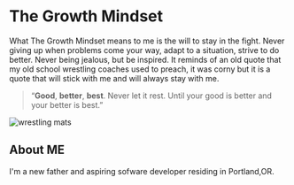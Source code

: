 # The Growth Mindset
What The Growth Mindset means to me is the will to stay in the fight. Never giving up when problems come your way, adapt to a situation, strive to do better. Never being jealous, but be inspired. It reminds of an old quote that my old school wrestling coaches used to preach, it was corny but it is a quote that will stick with me and will always stay with me. 
> “**Good**, **better**, **best**. Never let it rest. Until your good is better and your better is best.”
 
![wrestling mats](https://www.foeldeak.com/bilder/kampfsport/ringen/wettkampf/ringermatte_wettkampf_14.jpg)
 
## About ME
I'm a new father and aspiring sofware developer residing in Portland,OR.
